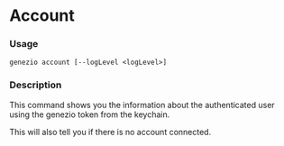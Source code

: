 # Account

### Usage

`genezio account [--logLevel <logLevel>]`&#x20;

### Description

This command shows you the information about the authenticated user using the genezio token from the keychain.

This will also tell you if there is no account connected.
